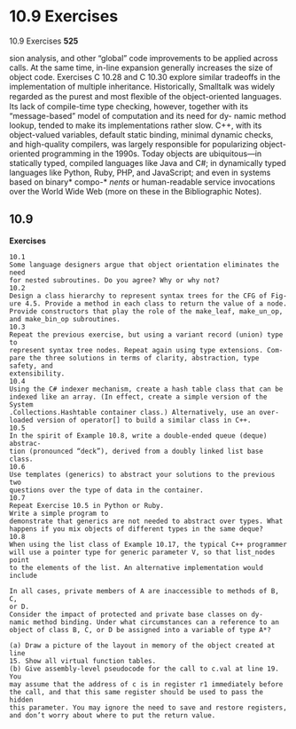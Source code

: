 # 10.9 Exercises

10.9 Exercises
**525**

sion analysis, and other “global” code improvements to be applied across calls.
At the same time, in-line expansion generally increases the size of object code.
Exercises C 10.28 and C 10.30 explore similar tradeoffs in the implementation of
multiple inheritance.
Historically, Smalltalk was widely regarded as the purest and most ﬂexible of
the object-oriented languages. Its lack of compile-time type checking, however,
together with its “message-based” model of computation and its need for dy-
namic method lookup, tended to make its implementations rather slow. C++,
with its object-valued variables, default static binding, minimal dynamic checks,
and high-quality compilers, was largely responsible for popularizing object-
oriented programming in the 1990s. Today objects are ubiquitous—in statically
typed, compiled languages like Java and C#; in dynamically typed languages like
Python, Ruby, PHP, and JavaScript; and even in systems based on binary* compo-*
*nents* or human-readable service invocations over the World Wide Web (more on
these in the Bibliographic Notes).
## 10.9

**Exercises**
```
10.1
Some language designers argue that object orientation eliminates the need
for nested subroutines. Do you agree? Why or why not?
10.2
Design a class hierarchy to represent syntax trees for the CFG of Fig-
ure 4.5. Provide a method in each class to return the value of a node.
Provide constructors that play the role of the make_leaf, make_un_op,
and make_bin_op subroutines.
10.3
Repeat the previous exercise, but using a variant record (union) type to
represent syntax tree nodes. Repeat again using type extensions. Com-
pare the three solutions in terms of clarity, abstraction, type safety, and
extensibility.
10.4
Using the C# indexer mechanism, create a hash table class that can be
indexed like an array. (In effect, create a simple version of the System
.Collections.Hashtable container class.) Alternatively, use an over-
loaded version of operator[] to build a similar class in C++.
10.5
In the spirit of Example 10.8, write a double-ended queue (deque) abstrac-
tion (pronounced “deck”), derived from a doubly linked list base class.
10.6
Use templates (generics) to abstract your solutions to the previous two
questions over the type of data in the container.
10.7
Repeat Exercise 10.5 in Python or Ruby.
Write a simple program to
demonstrate that generics are not needed to abstract over types. What
happens if you mix objects of different types in the same deque?
10.8
When using the list class of Example 10.17, the typical C++ programmer
will use a pointer type for generic parameter V, so that list_nodes point
to the elements of the list. An alternative implementation would include
```

```
In all cases, private members of A are inaccessible to methods of B, C,
or D.
Consider the impact of protected and private base classes on dy-
namic method binding. Under what circumstances can a reference to an
object of class B, C, or D be assigned into a variable of type A*?
```

```
(a) Draw a picture of the layout in memory of the object created at line
15. Show all virtual function tables.
(b) Give assembly-level pseudocode for the call to c.val at line 19. You
may assume that the address of c is in register r1 immediately before
the call, and that this same register should be used to pass the hidden
this parameter. You may ignore the need to save and restore registers,
and don’t worry about where to put the return value.
```

